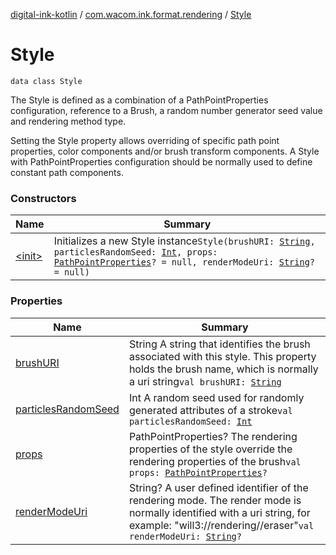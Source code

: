 [digital-ink-kotlin](../../index.md) / [com.wacom.ink.format.rendering](../index.md) / [Style](./index.md)

# Style

`data class Style`

The Style is defined as a combination of a PathPointProperties configuration, reference to a Brush, a random number
generator seed value and rendering method type.

Setting the Style property allows overriding of specific path point properties, color components and/or brush transform components.
A Style with PathPointProperties configuration should be normally used to define constant path components.

### Constructors

| Name | Summary |
|---|---|
| [&lt;init&gt;](-init-.md) | Initializes a new Style instance`Style(brushURI: `[`String`](https://kotlinlang.org/api/latest/jvm/stdlib/kotlin/-string/index.html)`, particlesRandomSeed: `[`Int`](https://kotlinlang.org/api/latest/jvm/stdlib/kotlin/-int/index.html)`, props: `[`PathPointProperties`](../-path-point-properties/index.md)`? = null, renderModeUri: `[`String`](https://kotlinlang.org/api/latest/jvm/stdlib/kotlin/-string/index.html)`? = null)` |

### Properties

| Name | Summary |
|---|---|
| [brushURI](brush-u-r-i.md) | String A string that identifies the brush associated with this style. This property holds the brush name, which is normally a uri string`val brushURI: `[`String`](https://kotlinlang.org/api/latest/jvm/stdlib/kotlin/-string/index.html) |
| [particlesRandomSeed](particles-random-seed.md) | Int A random seed used for randomly generated attributes of a stroke`val particlesRandomSeed: `[`Int`](https://kotlinlang.org/api/latest/jvm/stdlib/kotlin/-int/index.html) |
| [props](props.md) | PathPointProperties? The rendering properties of the style override the rendering properties of the brush`val props: `[`PathPointProperties`](../-path-point-properties/index.md)`?` |
| [renderModeUri](render-mode-uri.md) | String? A user defined identifier of the rendering mode. The render mode is normally identified with a uri string, for example: "will3://rendering//eraser"`val renderModeUri: `[`String`](https://kotlinlang.org/api/latest/jvm/stdlib/kotlin/-string/index.html)`?` |
